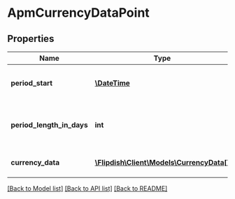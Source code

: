 # ApmCurrencyDataPoint

## Properties
Name | Type | Description | Notes
------------ | ------------- | ------------- | -------------
**period_start** | [**\DateTime**](\DateTime.md) | Date from which the data point starts | [optional] 
**period_length_in_days** | **int** | The length in days that this data point covers | [optional] 
**currency_data** | [**\Flipdish\Client\Models\CurrencyData[]**](CurrencyData.md) | The values of this data point | [optional] 

[[Back to Model list]](../README.md#documentation-for-models) [[Back to API list]](../README.md#documentation-for-api-endpoints) [[Back to README]](../README.md)


